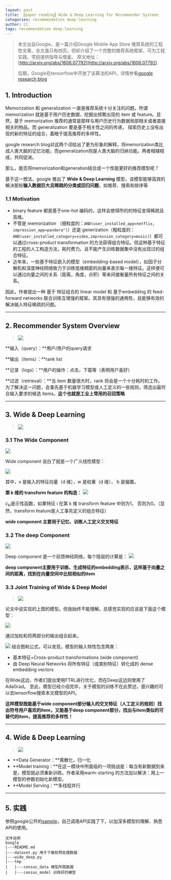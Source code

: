 ```yaml
---
layout: post
title: 【paper reading】Wide & Deep Learning for Recommender Systems
categories: recommendation deep-learning
author: CC
tags: recommendation deep-learning
---
```


> 本文出自Google，是一篇介绍Google Mobile App Store 推荐系统的工程性文章。全文虽只有四页，但却介绍了一个完整的推荐系统框架，可为工程实践、项目提供指导与借鉴。
> 原文地址：[http://arxiv.org/abs/1606.07792](http://arxiv.org/abs/1606.07792)
>
> 后期，Google在tensorflow中开放了该算法的API，详情参看[google research blog](https://research.googleblog.com/2016/06/wide-deep-learning-better-together-with.html)

## 1. Introduction
Memorization 和 generalization 一直是推荐系统十分关注的问题。所谓 memorization 就是基于用户历史数据，挖掘出频繁出现的 item 或 feature。显然，基于 memorization 推荐的通常是那样与用户历史行为数据局部相关或者直接相关的物品。而 generalization 要是基于相关性之间的传递， 探索历史上没有出现的新的特征的组合，着眼于提高推荐的多样性。

google research blog对这两个词给出了更为形象的解释，将memorization类比成人类大脑的记忆功能，而generalization则是人类大脑的归纳功能。两者相辅相成，共同促进。

那么，能否将memorization和generation结合成一个性能更好的推荐模型呢？

基于这一想法，google 推出了 **Wide & Deep Learning** 模型，该模型能够高效的解决那些**输入数据巨大且稀疏的分类或回归问题**，如推荐、搜索和排序等



### 1.1 Motivation
- binary feature 都是基于one-hot 编码的，这样会使得所的的特征变得稀疏且高维。 
- 不管是 memorization （细粒度的：`AND(user_installed_app=netflix, impression_app=pandora")`）还是 generization（粗粒度的：`AND(user_installed_category=video,impression_category=music)`）都可以通过cross-product transformation 的方法获得组合特征。但这种基于特征的工程的人工构造方法，耗时费力。且不能产生训练数据集中没有出现过的组合特征。
- 近年来，一些基于特征嵌入的模型（embedding-based model），如因子分解机和深度神经网络致力于训练低维稠密的向量来表示每一维特征。这样便可以通过向量之间的关系（距离，角度，点积）等来间接衡量所有特征之间的关系。

因此，作者提出一种 基于 特征组合的 linear model 和 基于embedding 的 feed-forward networks 联合训练互增强的框架。其具有很强的通用性，且能够有效的解决输入特征稀疏的问题。

----------
## 2. Recommender System Overview
>![](http://upload-images.jianshu.io/upload_images/2728607-173f25c084f7013b.png?imageMogr2/auto-orient/strip%7CimageView2/2/w/1240)

**输入（query）：**用户/用户的query请求

**输出（items）：**rank list

**记录（logs）：**用户的操作：点击，下载等（表明用户喜好）

**过滤（retrieval）：**当 item 数量很大时，rank 将会是一个十分耗时的工作。为了解决这一问题，会事先基于机器学习模型或人工定义的一些规则，筛选出最符合输入要求的候选 items。**这个也就是工业上常用的召回策略**

---------
## 3. Wide & Deep Learning
 > ![](https://1.bp.blogspot.com/-Dw1mB9am1l8/V3MgtOzp3uI/AAAAAAAABGs/mP-3nZQCjWwdk6qCa5WraSpK8A7rSPj3ACLcB/s1600/image04.png)

### 3.1 The Wide Component

![](https://2.bp.blogspot.com/-I_YshHCoxNs/V3Mg5QG4s-I/AAAAAAAABG8/6hHCKiUhcF03kJrLTVJd6Al-MX4sR_bUACKgB/s1600/image02.png)

Wide component 说白了就是一个广义线性模型：

![](http://upload-images.jianshu.io/upload_images/2728607-e4f22f8dc3ce3f2b.png?imageMogr2/auto-orient/strip%7CimageView2/2/w/1240)

其中，x 是输入的特征向量（d 维），w 是权重（d 维）， b 是偏置。

**第 k 维的 transform feature 的构造：**
![](http://upload-images.jianshu.io/upload_images/2728607-2de63aa7de3739ae.png?imageMogr2/auto-orient/strip%7CimageView2/2/w/1240)

$c_{ki}$是示性函数，如果特征 i 在第 k 维 transform feature 中则为1， 否则为0。（显然，transform feature是人工事先定义的组合特征）

**wide component 主要用于记忆、训练人工定义交叉特征**



### 3.2 The deep Component

![](https://3.bp.blogspot.com/-O6Ssu0m0_O8/V3MhQWN10AI/AAAAAAAABHE/V1PtDHKp2MQQ9jfuyHxs2HHR7Ovg5M6LQCLcB/s1600/image01.png)

Deep component 是一个前馈神经网络，每个隐层的计算是：
![](http://upload-images.jianshu.io/upload_images/2728607-7742bf586b4d081c.png?imageMogr2/auto-orient/strip%7CimageView2/2/w/1240)

**deep component主要用于训练、生成特征的embedding表示，这样基于向量之间的距离，找到在向量空间中比较相似的item**



### 3.3 Joint Training of Wide & Deep Model

>![](http://upload-images.jianshu.io/upload_images/2728607-0a948843017c63d7.png?imageMogr2/auto-orient/strip%7CimageView2/2/w/1240)

论文中说实现的上图的模型。但我始终不能理解。总感觉实现的应该是下面这个模型：

![](https://2.bp.blogspot.com/-wkrmRibw_GM/V3Mg3O3Q0-I/AAAAAAAABG0/Jm3Nl4-VcYIJ44dA5nSz6vpTyCKF2KWQgCKgB/s1600/image03.png)

通过加权和将两部分的输出组合起来。

![](http://upload-images.jianshu.io/upload_images/2728607-e6d23767a2c010fe.png?imageMogr2/auto-orient/strip%7CimageView2/2/w/1240)
结合图和公式，可以发现，模型的输入特性包含两类：

- 基本特征+Cross-product transformations (wide component)
- 由 Deep Neural Networks 将所有特征（或类别特征）转化成的 dense embedding vectors

在Wide这边，作者们提出使用FTRL进行优化，而在Deep这边则使用了AdaGrad。
至此，模型已经介绍完毕，关于模型的训练不在此赘述，感兴趣的可以去tensorflow搜索本文模型的API。

**这样模型既能基于wide component部分输入的交叉特征（人工定义的规则）找出符号用户喜欢的item，又能基于deep component部分，找出与item类似的可替代的item，提高推荐的多样性！**

---------
## 4. Wide & Deep Learning
>![](http://upload-images.jianshu.io/upload_images/2728607-7b1390e9a6cb3c31.png?imageMogr2/auto-orient/strip%7CimageView2/2/w/1240)
- **Data Generator：**离散化，归一化
- **Model training：**在这一模块中所面临的一项挑战是：每当有新数据到来是，模型就必须重新训练。作者采用warm-starting 的方法加以解决：用上一模型的参数初始化新模型。
- **Model Serving：**多线程并行
---------
## 5. 实践
参照google公开的[sample](https://github.com/tensorflow/models/tree/master/official/wide_deep)，自己调用API实践了下，以加深多模型的理解、熟悉API的使用。

```
文件说明
Google
|---README.md
|---dataset.py 用于下载和预处理数据
|---wide_deep.py
|---tmp
|	|---census_data 模型所需数据
|	|---census_model 训练好的模型
```




